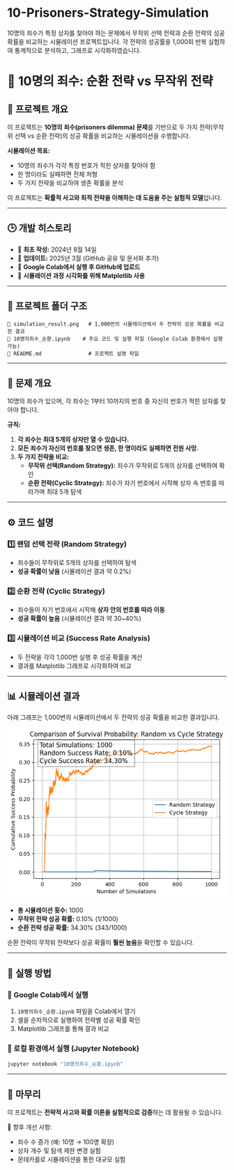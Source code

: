 # 10-Prisoners-Strategy-Simulation
10명의 죄수가 특정 상자를 찾아야 하는 문제에서 무작위 선택 전략과 순환 전략의 성공 확률을 비교하는 시뮬레이션 프로젝트입니다. 각 전략의 성공률을 1,000회 반복 실험하여 통계적으로 분석하고, 그래프로 시각화하였습니다.

# 🔄 10명의 죄수: 순환 전략 vs 무작위 전략

## 📌 프로젝트 개요
이 프로젝트는 **10명의 죄수(prisoners dilemma) 문제**를 기반으로 두 가지 전략(무작위 선택 vs 순환 전략)의 성공 확률을 비교하는 시뮬레이션을 수행합니다.

**시뮬레이션 목표:**
- 10명의 죄수가 각각 특정 번호가 적힌 상자를 찾아야 함
- 한 명이라도 실패하면 전체 처형
- 두 가지 전략을 비교하여 생존 확률을 분석

이 프로젝트는 **확률적 사고와 최적 전략을 이해하는 데 도움을 주는 실험적 모델**입니다.

---

## 🕒 개발 히스토리
- 📌 **최초 작성:** 2024년 8월 14일  
- 📌 **업데이트:** 2025년 3월 (GitHub 공유 및 문서화 추가)  
- 📌 **Google Colab에서 실행 후 GitHub에 업로드**
- 📌 **시뮬레이션 과정 시각화를 위해 Matplotlib 사용**

---

## 📂 프로젝트 폴더 구조
```
📄 simulation_result.png   # 1,000번의 시뮬레이션에서 두 전략의 성공 확률을 비교한 결과
📄 10명의죄수_순환.ipynb    # 주요 코드 및 실행 파일 (Google Colab 환경에서 실행 가능)
📄 README.md               # 프로젝트 설명 파일
```

---

## 🔢 문제 개요
10명의 죄수가 있으며, 각 죄수는 1부터 10까지의 번호 중 자신의 번호가 적힌 상자를 찾아야 합니다.

**규칙:**
1. **각 죄수는 최대 5개의 상자만 열 수 있습니다.**
2. **모든 죄수가 자신의 번호를 찾으면 생존, 한 명이라도 실패하면 전원 사망.**
3. **두 가지 전략을 비교:**
   - **무작위 선택(Random Strategy):** 죄수가 무작위로 5개의 상자를 선택하여 확인
   - **순환 전략(Cyclic Strategy):** 죄수가 자기 번호에서 시작해 상자 속 번호를 따라가며 최대 5개 탐색

---

## ⚙️ 코드 설명
### 1️⃣ 랜덤 선택 전략 (Random Strategy)
- 죄수들이 무작위로 5개의 상자를 선택하여 탐색
- **성공 확률이 낮음** (시뮬레이션 결과 약 0.2%)

### 2️⃣ 순환 전략 (Cyclic Strategy)
- 죄수들이 자기 번호에서 시작해 **상자 안의 번호를 따라 이동**
- **성공 확률이 높음** (시뮬레이션 결과 약 30~40%)

### 3️⃣ 시뮬레이션 비교 (Success Rate Analysis)
- 두 전략을 각각 1,000번 실행 후 성공 확률을 계산
- 결과를 Matplotlib 그래프로 시각화하여 비교

---

## 📊 시뮬레이션 결과
아래 그래프는 1,000번의 시뮬레이션에서 두 전략의 성공 확률을 비교한 결과입니다.

![Simulation Result](simulation_result.png)

- **총 시뮬레이션 횟수:** 1000
- **무작위 전략 성공 확률:** 0.10% (1/1000)
- **순환 전략 성공 확률:** 34.30% (343/1000)

순환 전략이 무작위 전략보다 성공 확률이 **훨씬 높음**을 확인할 수 있습니다.


---

## 🏃 실행 방법
### 📌 Google Colab에서 실행
1. `10명의죄수_순환.ipynb` 파일을 Colab에서 열기
2. 셀을 순차적으로 실행하여 전략별 성공 확률 확인
3. Matplotlib 그래프를 통해 결과 비교

### 📌 로컬 환경에서 실행 (Jupyter Notebook)
```bash
jupyter notebook "10명의죄수_순환.ipynb"
```

---

## 🚀 마무리
이 프로젝트는 **전략적 사고와 확률 이론을 실험적으로 검증**하는 데 활용될 수 있습니다.

📌 향후 개선 사항:
- 죄수 수 증가 (예: 10명 → 100명 확장)
- 상자 개수 및 탐색 제한 변경 실험
- 몬테카를로 시뮬레이션을 통한 대규모 실험

